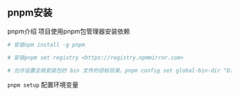 ## pnpm安装

pnpm介绍 项目使用pnpm包管理器安装依赖

```bash
# 安装npm install -g pnpm
```

```bash
# 安装pnpm set registry <https://registry.npmmirror.com>
```

```bash
# 允许设置全局安装包的 bin 文件的目标目录。pnpm config set global-bin-dir "D:\\Downloads\\pnpm-store"# 包元数据缓存的位置。pnpm config set cache-dir "D:\\Downloads\\pnpm-store\\pnpm-cache"# pnpm 创建的当前仅由更新检查器使用的 pnpm-state.json 文件的目录。pnpm config set state-dir "D:\\Downloads\\pnpm-store\\pnpm-state"# 指定储存全局依赖的目录。pnpm config set global-dir "D:\\Downloads\\pnpm-store\\global"# 所有包被保存在磁盘上的位置。#（可选，以下这条命令可以选择不执行也是OK的）pnpm config set store-dir "D:\\Downloads\\pnpm-store\\pnpm-store"
```

`pnpm setup` 配置环境变量